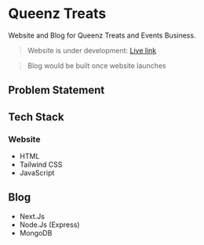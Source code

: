 # Queenz Treats

Website and Blog for Queenz Treats and Events Business.

> Website is under development: [Live link]()

> Blog would be built once website launches

## Problem Statement

## Tech Stack

### Website

- HTML
- Tailwind CSS
- JavaScript

## Blog

- Next.Js
- Node.Js (Express)
- MongoDB
